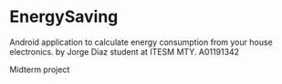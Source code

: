 # EnergySaving
Android application to calculate energy consumption from your house electronics. 
by Jorge Diaz student at ITESM MTY.
A01191342

Midterm project
